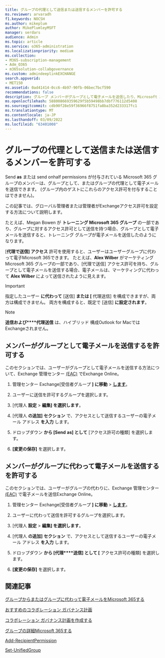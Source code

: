 ```yaml
---
title: グループの代理として送信または送信するメンバーを許可する
ms.reviewer: arvaradh
f1.keywords: NOCSH
ms.author: mikeplum
author: MikePlumleyMSFT
manager: serdars
audience: Admin
ms.topic: article
ms.service: o365-administration
ms.localizationpriority: medium
ms.collection:
- M365-subscription-management
- Adm_O365
- m365solution-collabgovernance
ms.custom: admindeeplinkEXCHANGE
search.appverid:
- MET150
ms.assetid: 0ad41414-0cc6-4b97-90fb-06bec7bcf590
recommendations: false
description: グループ メンバーがグループとして電子メールを送信したり、Microsoft 365グループに代わって電子メールを送信したりするMicrosoft 365します。
ms.openlocfilehash: 588008669359629f5b59498bb7dbf776112d5408
ms.sourcegitcommit: cdb90f28e59f36966f8751fa8ba352d233317fc1
ms.translationtype: MT
ms.contentlocale: ja-JP
ms.lasthandoff: 03/09/2022
ms.locfileid: "63401008"
---
```

# <a name="allow-members-to-send-as-or-send-on-behalf-of-a-group"></a>グループの代理として送信または送信するメンバーを許可する

Send **as** または send onhalf permissions が付与されている Microsoft 365 グループのメンバーは、グループとして、またはグループの代理として電子メールを送信できます。 (グループ内のゲストにこれらのアクセス許可を付与することはできません)。

この記事では、グローバル管理者または管理者がExchangeアクセス許可を設定する方法について説明します。
  
たとえば、Megan Bowen が **トレーニング Microsoft 365 グループ** の一部であり、グループに対するアクセス許可として送信を持つ場合、グループとして電子メールを送信すると、トレーニング グループが電子メールを送信したのようになります。 
  
[**代理で送信] アクセス** 許可を使用すると、ユーザーはユーザーグループに代わって電子Microsoft 365できます。 たとえば、**Alex Wilber** がマーケティング Microsoft 365 グループの一部であり、[代理で送信] アクセス許可を持ち、グループとして電子メールを送信する場合、電子メールは、マーケティングに代わって **Alex Wilber** によって送信されたように見えます。

> [!IMPORTANT]
> 指定したユーザー **に代わって** [送信] **または [** 代理送信] を構成できますが、両方は構成できません。 両方を構成すると、既定で [送信] **に設定されます**。

> [!NOTE]
> **送信および****代理送信** は、ハイブリッド 構成Outlook for MacではExchangeされません。
    
## <a name="allow-members-to-send-email-as-a-group"></a>メンバーがグループとして電子メールを送信するを許可する

このセクションでは、ユーザーがグループとして電子メールを送信する方法について、Exchange 管理センター <a href="https://go.microsoft.com/fwlink/p/?linkid=2059104" target="_blank">(EAC)</a> でExchange Online。
  
1. 管理センター Exchange[受信者グループ **] に移動** \> <a href="https://go.microsoft.com/fwlink/?linkid=2183233" target="_blank">**します**</a>。
    
2. ユーザーに送信を許可するグループを選択します。 
    
3. [代理人 **設定** > **編集] を選択します**。
    
4. [代理人 **の追加] セクション** で、アクセスとして送信するユーザーの電子メール アドレス **を入力** します。
  
5. ドロップダウン **から [Send** **as] として** [アクセス許可の種類] を選択します。

6.  **[変更の保存]** を選択します。
    
    
## <a name="allow-members-to-send-email-on-behalf-of-a-group"></a>メンバーがグループに代わって電子メールを送信するを許可する

このセクションでは、ユーザーがグループの代わりに、Exchange 管理センター <a href="https://go.microsoft.com/fwlink/p/?linkid=2059104" target="_blank">(EAC)</a> で電子メールを送信Exchange Online。
  
1. 管理センター Exchange[受信者グループ **] に移動** \> <a href="https://go.microsoft.com/fwlink/?linkid=2183233" target="_blank">**します**</a>。
    
2. ユーザーに代わって送信を許可するグループを選択します。 
    
3. [代理人 **設定** > **編集] を選択します**。
    
4. [代理人 **の追加] セクション** で、アクセスとして送信するユーザーの電子メール アドレス **を入力** します。
  
5. ドロップダウン **から [代理****送信] として [** アクセス許可の種類] を選択します。

6.  **[変更の保存]** を選択します。

## <a name="related-articles"></a>関連記事

[グループからまたはグループに代わって電子メールをMicrosoft 365する](https://support.microsoft.com/office/0f4964af-aec6-484b-a65c-0434df8cdb6b)

[おすすめのコラボレーション ガバナンス計画](collaboration-governance-overview.md#collaboration-governance-planning-recommendations)

[コラボレーション ガバナンス計画を作成する](collaboration-governance-first.md)

[グループの詳細Microsoft 365する](https://support.microsoft.com/office/b565caa1-5c40-40ef-9915-60fdb2d97fa2)

[Add-RecipientPermission](/powershell/module/exchange/add-recipientpermission)

[Set-UnifiedGroup](/powershell/module/exchange/set-unifiedgroup)
